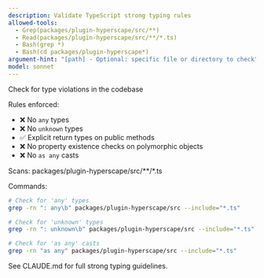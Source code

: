 ```yaml
---
description: Validate TypeScript strong typing rules
allowed-tools:
  - Grep(packages/plugin-hyperscape/src/**)
  - Read(packages/plugin-hyperscape/src/**/*.ts)
  - Bash(grep *)
  - Bash(cd packages/plugin-hyperscape*)
argument-hint: "[path] - Optional: specific file or directory to check"
model: sonnet
---
```


Check for type violations in the codebase

Rules enforced:
- ❌ No `any` types
- ❌ No `unknown` types
- ✅ Explicit return types on public methods
- ❌ No property existence checks on polymorphic objects
- ❌ No `as any` casts

Scans: packages/plugin-hyperscape/src/**/*.ts

Commands:
```bash
# Check for 'any' types
grep -rn ": any\b" packages/plugin-hyperscape/src --include="*.ts"

# Check for 'unknown' types
grep -rn ": unknown\b" packages/plugin-hyperscape/src --include="*.ts"

# Check for 'as any' casts
grep -rn "as any" packages/plugin-hyperscape/src --include="*.ts"
```

See CLAUDE.md for full strong typing guidelines.
